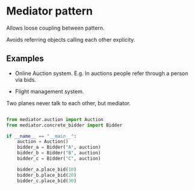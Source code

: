 # Mediator pattern

Allows loose coupling between pattern. 

Avoids referring objects calling each other explicity. 


## Examples

- Online Auction system. 
E.g. In auctions people refer through a person via bids.

- Flight management system.

Two planes never talk to each other, but mediator.

```python

from mediator.auction import Auction
from mediator.concrete_bidder import Bidder

if __name__ == "__main__":
    auction = Auction()
    bidder_a = Bidder("A", auction)
    bidder_b = Bidder("B", auction)
    bidder_c = Bidder("C", auction)

    bidder_a.place_bid(10)
    bidder_b.place_bid(20)
    bidder_c.place_bid(30)
    
```
